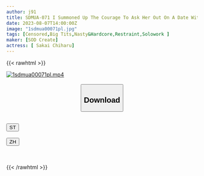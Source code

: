 ```yaml
---
author: j91
title: SDMUA-071 I Summoned Up The Courage To Ask Her Out On A Date With A Shop Clerk Who Had A Crush On Her, But She Was Overwhelmed, And I Wanted To Make Her Mine. Ami Tsuzuki
date: 2023-08-07T14:00:00Z
image: "1sdmua00071pl.jpg"
tags: [Censored,Big Tits,Nasty&Hardcore,Restraint,Solowork ]
maker: [SOD Create]
actress: [ Sakai Chiharu]
---
```



{{< rawhtml >}}

<div class="video" data-videoid="0VX90M9ZJZi61l">
    <a href="javascript:;">
        <img src="https://my.j91.asia/posts/1sdmua00071pl/1sdmua00071pl.jpg" width="WIDTH" height="HEIGHT" alt="1sdmua00071pl.mp4" loading="lazy">
    </a>
</div>

<script type="text/javascript" src="https://j91.asia/asset/on-demand-st.js"></script>

<br>
  <link rel="stylesheet" href="https://j91.asia/asset/bs5.css">
  
  <center>
  <button class="btn btn-primary" type="button" data-bs-toggle="collapse" data-bs-target=".multi-collapse" aria-expanded="false" aria-controls="multiCollapseExample1 multiCollapseExample2"><h2>Download</h2></button></center>
</p>
<div class="row">
  <div class="col">
    <div class="collapse multi-collapse" id="multiCollapseExample1">
      <div class="card card-body">
	      	      <br>
<div class="buttons">  
<a href="https://streamtape.to/v/0VX90M9ZJZi61l"><button class="btn-hover color-3"><i class="fa fa-download"></i> ST</button></a></div>
    </div>
  </div>
</div>
  <div class="col">
    <div class="collapse multi-collapse" id="multiCollapseExample2">
      <div class="card card-body">
	      <br>
<div class="buttons">
    <a href="https://lylxan.com/3w1aai5hqsu6"><button class="btn-hover color-9"><i class="fa fa-download"></i> ZH</button></a></div>
<br><br>
      </div>
    </div>
  </div>
</div>

{{< /rawhtml >}}